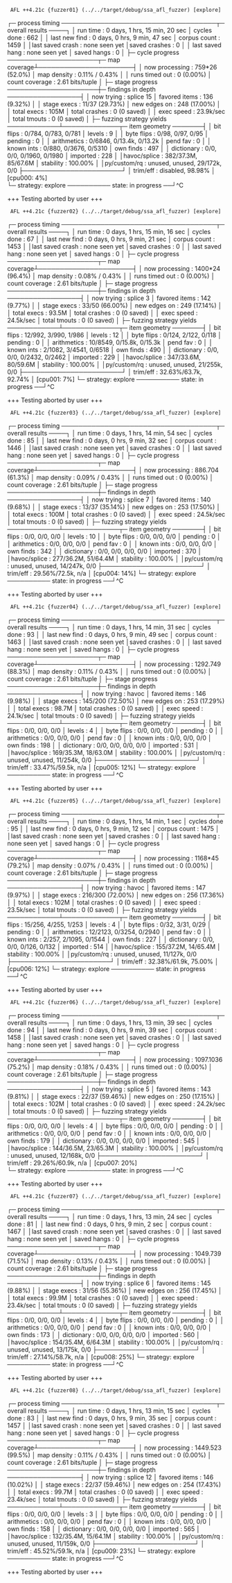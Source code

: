      AFL ++4.21c {fuzzer01} (../../target/debug/ssa_afl_fuzzer) [explore]     
┌─ process timing ────────────────────────────────────┬─ overall results ────┐
│        run time : 0 days, 1 hrs, 15 min, 20 sec     │  cycles done : 662   │
│   last new find : 0 days, 0 hrs, 9 min, 47 sec      │ corpus count : 1459  │
│last saved crash : none seen yet                     │saved crashes : 0     │
│ last saved hang : none seen yet                     │  saved hangs : 0     │
├─ cycle progress ─────────────────────┬─ map coverage┴──────────────────────┤
│  now processing : 759*26 (52.0%)     │    map density : 0.11% / 0.43%      │
│  runs timed out : 0 (0.00%)          │ count coverage : 2.61 bits/tuple    │
├─ stage progress ─────────────────────┼─ findings in depth ─────────────────┤
│  now trying : splice 15              │ favored items : 136 (9.32%)         │
│ stage execs : 11/37 (29.73%)         │  new edges on : 248 (17.00%)        │
│ total execs : 105M                   │ total crashes : 0 (0 saved)         │
│  exec speed : 23.9k/sec              │  total tmouts : 0 (0 saved)         │
├─ fuzzing strategy yields ────────────┴─────────────┬─ item geometry ───────┤
│   bit flips : 0/784, 0/783, 0/781                  │    levels : 9         │
│  byte flips : 0/98, 0/97, 0/95                     │   pending : 0         │
│ arithmetics : 0/6846, 0/13.4k, 0/13.2k             │  pend fav : 0         │
│  known ints : 0/880, 0/3676, 0/5310                │ own finds : 497       │
│  dictionary : 0/0, 0/0, 0/1960, 0/1980             │  imported : 228       │
│havoc/splice : 382/37.3M, 85/67.6M                  │ stability : 100.00%   │
│py/custom/rq : unused, unused, 29/172k, 0/0         ├───────────────────────┘
│    trim/eff : disabled, 98.98%                     │          [cpu000:  4%]                                                                                                                                           
└─ strategy: explore ────────── state: in progress ──┘^C

+++ Testing aborted by user +++

     AFL ++4.21c {fuzzer02} (../../target/debug/ssa_afl_fuzzer) [explore]     
┌─ process timing ────────────────────────────────────┬─ overall results ────┐
│        run time : 0 days, 1 hrs, 15 min, 16 sec     │  cycles done : 67    │
│   last new find : 0 days, 0 hrs, 9 min, 21 sec      │ corpus count : 1453  │
│last saved crash : none seen yet                     │saved crashes : 0     │
│ last saved hang : none seen yet                     │  saved hangs : 0     │
├─ cycle progress ─────────────────────┬─ map coverage┴──────────────────────┤
│  now processing : 1400*24 (96.4%)    │    map density : 0.08% / 0.43%      │
│  runs timed out : 0 (0.00%)          │ count coverage : 2.61 bits/tuple    │
├─ stage progress ─────────────────────┼─ findings in depth ─────────────────┤
│  now trying : splice 3               │ favored items : 142 (9.77%)         │
│ stage execs : 33/50 (66.00%)         │  new edges on : 249 (17.14%)        │
│ total execs : 93.5M                  │ total crashes : 0 (0 saved)         │
│  exec speed : 24.5k/sec              │  total tmouts : 0 (0 saved)         │
├─ fuzzing strategy yields ────────────┴─────────────┬─ item geometry ───────┤
│   bit flips : 12/992, 3/990, 1/986                 │    levels : 12        │
│  byte flips : 0/124, 2/122, 0/118                  │   pending : 0         │
│ arithmetics : 10/8549, 0/15.8k, 0/15.3k            │  pend fav : 0         │
│  known ints : 2/1082, 3/4541, 0/6518               │ own finds : 490       │
│  dictionary : 0/0, 0/0, 0/2432, 0/2462             │  imported : 229       │
│havoc/splice : 347/33.6M, 80/59.6M                  │ stability : 100.00%   │
│py/custom/rq : unused, unused, 21/255k, 0/0         ├───────────────────────┘
│    trim/eff : 32.63%/63.7k, 92.74%                 │          [cpu001:  7%]
└─ strategy: explore ────────── state: in progress ──┘^C

+++ Testing aborted by user +++

     AFL ++4.21c {fuzzer03} (../../target/debug/ssa_afl_fuzzer) [explore]     
┌─ process timing ────────────────────────────────────┬─ overall results ────┐
│        run time : 0 days, 1 hrs, 14 min, 54 sec     │  cycles done : 85    │
│   last new find : 0 days, 0 hrs, 9 min, 32 sec      │ corpus count : 1446  │
│last saved crash : none seen yet                     │saved crashes : 0     │
│ last saved hang : none seen yet                     │  saved hangs : 0     │
├─ cycle progress ─────────────────────┬─ map coverage┴──────────────────────┤
│  now processing : 886.704 (61.3%)    │    map density : 0.09% / 0.43%      │
│  runs timed out : 0 (0.00%)          │ count coverage : 2.61 bits/tuple    │
├─ stage progress ─────────────────────┼─ findings in depth ─────────────────┤
│  now trying : splice 7               │ favored items : 140 (9.68%)         │
│ stage execs : 13/37 (35.14%)         │  new edges on : 253 (17.50%)        │
│ total execs : 100M                   │ total crashes : 0 (0 saved)         │
│  exec speed : 24.5k/sec              │  total tmouts : 0 (0 saved)         │
├─ fuzzing strategy yields ────────────┴─────────────┬─ item geometry ───────┤
│   bit flips : 0/0, 0/0, 0/0                        │    levels : 10        │
│  byte flips : 0/0, 0/0, 0/0                        │   pending : 0         │
│ arithmetics : 0/0, 0/0, 0/0                        │  pend fav : 0         │
│  known ints : 0/0, 0/0, 0/0                        │ own finds : 342       │
│  dictionary : 0/0, 0/0, 0/0, 0/0                   │  imported : 370       │
│havoc/splice : 277/36.2M, 51/64.4M                  │ stability : 100.00%   │
│py/custom/rq : unused, unused, 14/247k, 0/0         ├───────────────────────┘
│    trim/eff : 29.56%/72.5k, n/a                    │          [cpu004: 14%]
└─ strategy: explore ────────── state: in progress ──┘^C

+++ Testing aborted by user +++

     AFL ++4.21c {fuzzer04} (../../target/debug/ssa_afl_fuzzer) [explore]     
┌─ process timing ────────────────────────────────────┬─ overall results ────┐
│        run time : 0 days, 1 hrs, 14 min, 31 sec     │  cycles done : 93    │
│   last new find : 0 days, 0 hrs, 9 min, 49 sec      │ corpus count : 1463  │
│last saved crash : none seen yet                     │saved crashes : 0     │
│ last saved hang : none seen yet                     │  saved hangs : 0     │
├─ cycle progress ─────────────────────┬─ map coverage┴──────────────────────┤
│  now processing : 1292.749 (88.3%)   │    map density : 0.11% / 0.43%      │
│  runs timed out : 0 (0.00%)          │ count coverage : 2.61 bits/tuple    │
├─ stage progress ─────────────────────┼─ findings in depth ─────────────────┤
│  now trying : havoc                  │ favored items : 146 (9.98%)         │
│ stage execs : 145/200 (72.50%)       │  new edges on : 253 (17.29%)        │
│ total execs : 98.7M                  │ total crashes : 0 (0 saved)         │
│  exec speed : 24.1k/sec              │  total tmouts : 0 (0 saved)         │
├─ fuzzing strategy yields ────────────┴─────────────┬─ item geometry ───────┤
│   bit flips : 0/0, 0/0, 0/0                        │    levels : 4         │
│  byte flips : 0/0, 0/0, 0/0                        │   pending : 0         │
│ arithmetics : 0/0, 0/0, 0/0                        │  pend fav : 0         │
│  known ints : 0/0, 0/0, 0/0                        │ own finds : 198       │
│  dictionary : 0/0, 0/0, 0/0, 0/0                   │  imported : 531       │
│havoc/splice : 169/35.3M, 18/63.0M                  │ stability : 100.00%   │
│py/custom/rq : unused, unused, 11/254k, 0/0         ├───────────────────────┘
│    trim/eff : 33.47%/59.5k, n/a                    │          [cpu005: 12%]
└─ strategy: explore ────────── state: in progress ──┘^C
                                                                                                                                                                                                                        
+++ Testing aborted by user +++

     AFL ++4.21c {fuzzer05} (../../target/debug/ssa_afl_fuzzer) [explore]     
┌─ process timing ────────────────────────────────────┬─ overall results ────┐
│        run time : 0 days, 1 hrs, 14 min, 1 sec      │  cycles done : 95    │
│   last new find : 0 days, 0 hrs, 9 min, 12 sec      │ corpus count : 1475  │
│last saved crash : none seen yet                     │saved crashes : 0     │
│ last saved hang : none seen yet                     │  saved hangs : 0     │
├─ cycle progress ─────────────────────┬─ map coverage┴──────────────────────┤
│  now processing : 1168*45 (79.2%)    │    map density : 0.07% / 0.43%      │
│  runs timed out : 0 (0.00%)          │ count coverage : 2.61 bits/tuple    │
├─ stage progress ─────────────────────┼─ findings in depth ─────────────────┤
│  now trying : havoc                  │ favored items : 147 (9.97%)         │
│ stage execs : 216/300 (72.00%)       │  new edges on : 256 (17.36%)        │
│ total execs : 102M                   │ total crashes : 0 (0 saved)         │
│  exec speed : 23.5k/sec              │  total tmouts : 0 (0 saved)         │
├─ fuzzing strategy yields ────────────┴─────────────┬─ item geometry ───────┤
│   bit flips : 15/256, 4/255, 1/253                 │    levels : 4         │
│  byte flips : 0/32, 3/31, 0/29                     │   pending : 0         │
│ arithmetics : 12/2123, 0/3254, 0/2940              │  pend fav : 0         │
│  known ints : 2/257, 2/1095, 0/1544                │ own finds : 227       │
│  dictionary : 0/0, 0/0, 0/126, 0/132               │  imported : 514       │
│havoc/splice : 155/37.2M, 14/65.4M                  │ stability : 100.00%   │
│py/custom/rq : unused, unused, 11/127k, 0/0         ├───────────────────────┘
│    trim/eff : 32.38%/61.9k, 75.00%                 │          [cpu006: 12%]
└─ strategy: explore ────────── state: in progress ──┘^C

+++ Testing aborted by user +++

     AFL ++4.21c {fuzzer06} (../../target/debug/ssa_afl_fuzzer) [explore]     
┌─ process timing ────────────────────────────────────┬─ overall results ────┐
│        run time : 0 days, 1 hrs, 13 min, 39 sec     │  cycles done : 94    │
│   last new find : 0 days, 0 hrs, 9 min, 39 sec      │ corpus count : 1458  │
│last saved crash : none seen yet                     │saved crashes : 0     │
│ last saved hang : none seen yet                     │  saved hangs : 0     │
├─ cycle progress ─────────────────────┬─ map coverage┴──────────────────────┤
│  now processing : 1097.1036 (75.2%)  │    map density : 0.18% / 0.43%      │
│  runs timed out : 0 (0.00%)          │ count coverage : 2.61 bits/tuple    │
├─ stage progress ─────────────────────┼─ findings in depth ─────────────────┤
│  now trying : splice 5               │ favored items : 143 (9.81%)         │
│ stage execs : 22/37 (59.46%)         │  new edges on : 250 (17.15%)        │
│ total execs : 102M                   │ total crashes : 0 (0 saved)         │
│  exec speed : 24.2k/sec              │  total tmouts : 0 (0 saved)         │
├─ fuzzing strategy yields ────────────┴─────────────┬─ item geometry ───────┤
│   bit flips : 0/0, 0/0, 0/0                        │    levels : 4         │
│  byte flips : 0/0, 0/0, 0/0                        │   pending : 0         │
│ arithmetics : 0/0, 0/0, 0/0                        │  pend fav : 0         │
│  known ints : 0/0, 0/0, 0/0                        │ own finds : 179       │
│  dictionary : 0/0, 0/0, 0/0, 0/0                   │  imported : 545       │
│havoc/splice : 144/36.5M, 23/65.3M                  │ stability : 100.00%   │
│py/custom/rq : unused, unused, 12/168k, 0/0         ├───────────────────────┘
│    trim/eff : 29.26%/60.9k, n/a                    │          [cpu007: 20%]                                                                                                                                           
└─ strategy: explore ────────── state: in progress ──┘^C

+++ Testing aborted by user +++

     AFL ++4.21c {fuzzer07} (../../target/debug/ssa_afl_fuzzer) [explore]     
┌─ process timing ────────────────────────────────────┬─ overall results ────┐
│        run time : 0 days, 1 hrs, 13 min, 24 sec     │  cycles done : 81    │
│   last new find : 0 days, 0 hrs, 9 min, 2 sec       │ corpus count : 1467  │
│last saved crash : none seen yet                     │saved crashes : 0     │
│ last saved hang : none seen yet                     │  saved hangs : 0     │
├─ cycle progress ─────────────────────┬─ map coverage┴──────────────────────┤
│  now processing : 1049.739 (71.5%)   │    map density : 0.13% / 0.43%      │
│  runs timed out : 0 (0.00%)          │ count coverage : 2.61 bits/tuple    │
├─ stage progress ─────────────────────┼─ findings in depth ─────────────────┤
│  now trying : splice 6               │ favored items : 145 (9.88%)         │
│ stage execs : 31/56 (55.36%)         │  new edges on : 256 (17.45%)        │
│ total execs : 99.9M                  │ total crashes : 0 (0 saved)         │
│  exec speed : 23.4k/sec              │  total tmouts : 0 (0 saved)         │
├─ fuzzing strategy yields ────────────┴─────────────┬─ item geometry ───────┤
│   bit flips : 0/0, 0/0, 0/0                        │    levels : 4         │
│  byte flips : 0/0, 0/0, 0/0                        │   pending : 0         │
│ arithmetics : 0/0, 0/0, 0/0                        │  pend fav : 0         │
│  known ints : 0/0, 0/0, 0/0                        │ own finds : 173       │
│  dictionary : 0/0, 0/0, 0/0, 0/0                   │  imported : 560       │
│havoc/splice : 154/35.4M, 6/64.3M                   │ stability : 100.00%   │
│py/custom/rq : unused, unused, 13/175k, 0/0         ├───────────────────────┘
│    trim/eff : 27.14%/58.7k, n/a                    │          [cpu008: 25%]
└─ strategy: explore ────────── state: in progress ──┘^C
                                                                                                                                                                                                                        
+++ Testing aborted by user +++

     AFL ++4.21c {fuzzer08} (../../target/debug/ssa_afl_fuzzer) [explore]     
┌─ process timing ────────────────────────────────────┬─ overall results ────┐
│        run time : 0 days, 1 hrs, 13 min, 15 sec     │  cycles done : 83    │
│   last new find : 0 days, 0 hrs, 9 min, 35 sec      │ corpus count : 1457  │
│last saved crash : none seen yet                     │saved crashes : 0     │
│ last saved hang : none seen yet                     │  saved hangs : 0     │
├─ cycle progress ─────────────────────┬─ map coverage┴──────────────────────┤
│  now processing : 1449.523 (99.5%)   │    map density : 0.11% / 0.43%      │
│  runs timed out : 0 (0.00%)          │ count coverage : 2.61 bits/tuple    │
├─ stage progress ─────────────────────┼─ findings in depth ─────────────────┤
│  now trying : splice 12              │ favored items : 146 (10.02%)        │
│ stage execs : 22/37 (59.46%)         │  new edges on : 254 (17.43%)        │
│ total execs : 99.7M                  │ total crashes : 0 (0 saved)         │
│  exec speed : 23.4k/sec              │  total tmouts : 0 (0 saved)         │
├─ fuzzing strategy yields ────────────┴─────────────┬─ item geometry ───────┤
│   bit flips : 0/0, 0/0, 0/0                        │    levels : 3         │
│  byte flips : 0/0, 0/0, 0/0                        │   pending : 0         │
│ arithmetics : 0/0, 0/0, 0/0                        │  pend fav : 0         │
│  known ints : 0/0, 0/0, 0/0                        │ own finds : 158       │
│  dictionary : 0/0, 0/0, 0/0, 0/0                   │  imported : 565       │
│havoc/splice : 132/35.4M, 15/64.1M                  │ stability : 100.00%   │
│py/custom/rq : unused, unused, 11/159k, 0/0         ├───────────────────────┘
│    trim/eff : 45.52%/59.1k, n/a                    │          [cpu009: 23%]
└─ strategy: explore ────────── state: in progress ──┘^C
                                                                                                                                                                                                                        
+++ Testing aborted by user +++

